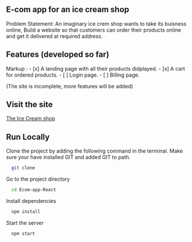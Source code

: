 ## E-com app for an ice cream shop

Problem Statement: An imaginary ice crem shop wants to take its buisness online, Build a website so that customers can order their products online and get it delivered  at required address.

## Features (developed so far)

 Markup : - [x] A landing page with all their products didplayed.
          - [x] A cart for ordered products.
          - [ ] Login page.
          - [ ] Billing page.


(The site is incomplete, more features will be added)

## Visit the site

[The Ice Cream shop](https://vinlasicecreamshop.netlify.app/)

## Run Locally

Clone the project by adding the following command in the terminal.
Make sure your have installed GIT and added GIT to path.

```bash
  git clone 
```

Go to the project directory

```bash
  cd Ecom-app-React
```

Install dependencies

```bash
  npm install
```

Start the server

```bash
  npm start
```
